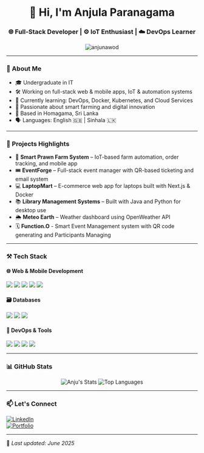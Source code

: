 <!-- Profile README for @anjunawod -->

<h1 align="center">👋 Hi, I'm Anjula Paranagama</h1>
<h3 align="center">🌐 Full-Stack Developer | ⚙️ IoT Enthusiast | ☁️ DevOps Learner</h3>

<p align="center">
  <img src="https://komarev.com/ghpvc/?username=anjunawod&label=Profile%20views&color=0e75b6&style=flat" alt="anjunawod" />
</p>

---

### 🚀 About Me

- 🎓 Undergraduate in IT  
- 🛠️ Working on full-stack web & mobile apps, IoT & automation systems  
- 🌱 Currently learning: DevOps, Docker, Kubernetes, and Cloud Services  
- 🧠 Passionate about smart farming and digital innovation  
- 📍 Based in Homagama, Sri Lanka  
- 🗣️ Languages: English 🇬🇧 | Sinhala 🇱🇰  

---

### 💼 Projects Highlights

- 🦐 **Smart Prawn Farm System** – IoT-based farm automation, order tracking, and mobile app  
- 🎟️ **EventForge** – Full-stack event manager with QR-based ticketing and email system  
- 💻 **LaptopMart** – E-commerce web app for laptops built with Next.js & Docker  
- 📚 **Library Management Systems** – Built with Java and Python for desktop use  
- 🌦️ **Meteo Earth** – Weather dashboard using OpenWeather API
- 🗓️ **Function.O** - Smart Event Management system with QR code generating and Participants Managing

---

### ⚒️ Tech Stack

#### 🌐 Web & Mobile Development
<p>
  <img src="https://img.shields.io/badge/Next.js-000?style=for-the-badge&logo=next.js&logoColor=white" />
  <img src="https://img.shields.io/badge/React-20232A?style=for-the-badge&logo=react&logoColor=61DAFB" />
  <img src="https://img.shields.io/badge/Flutter-02569B?style=for-the-badge&logo=flutter&logoColor=white" />
  <img src="https://img.shields.io/badge/Node.js-339933?style=for-the-badge&logo=node.js&logoColor=white" />
  <img src="https://img.shields.io/badge/Express.js-000000?style=for-the-badge&logo=express&logoColor=white" />
</p>

#### 🗃️ Databases
<p>
  <img src="https://img.shields.io/badge/MySQL-00758F?style=for-the-badge&logo=mysql&logoColor=white" />
  <img src="https://img.shields.io/badge/MongoDB-4EA94B?style=for-the-badge&logo=mongodb&logoColor=white" />
  <img src="https://img.shields.io/badge/InfluxDB-22ADF6?style=for-the-badge&logo=influxdb&logoColor=white" />
</p>

#### 🔧 DevOps & Tools
<p>
  <img src="https://img.shields.io/badge/Docker-2496ED?style=for-the-badge&logo=docker&logoColor=white" />
  <img src="https://img.shields.io/badge/Firebase-FFCA28?style=for-the-badge&logo=firebase&logoColor=black" />
  <img src="https://img.shields.io/badge/Git-F05032?style=for-the-badge&logo=git&logoColor=white" />
  <img src="https://img.shields.io/badge/VSCode-007ACC?style=for-the-badge&logo=visual-studio-code&logoColor=white" />
</p>

---

### 📊 GitHub Stats

<p align="center">
  <img src="https://github-readme-stats.vercel.app/api?username=anjuparanagama&show_icons=true&theme=radical" alt="Anju's Stats" />
  <img src="https://github-readme-stats.vercel.app/api/top-langs/?username=anjuparanagama&layout=compact&theme=radical" alt="Top Languages" />
</p>

---

### 📫 Let's Connect

[![LinkedIn](https://img.shields.io/badge/-LinkedIn-0077B5?style=flat&logo=linkedin)](https://www.linkedin.com/in/YOUR-LINK/)  
[![Portfolio](https://img.shields.io/badge/-Portfolio-000?style=flat&logo=vercel&logoColor=white)](https://anjulaparanagama.vercel.app/)

---

🔄 *Last updated: June 2025*

